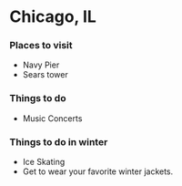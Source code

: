 # Chicago, IL

### Places to visit

- Navy Pier
- Sears tower

### Things to do
- Music Concerts

### Things to do in winter
- Ice Skating
- Get to wear your favorite winter jackets.

